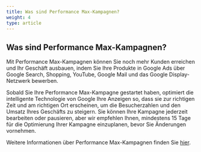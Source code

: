 ```yaml
---
title: Was sind Performance Max-Kampagnen? 
weight: 4
type: article
---
```


## Was sind Performance Max-Kampagnen? 

Mit Performance Max-Kampagnen können Sie noch mehr Kunden erreichen und Ihr Geschäft ausbauen, indem Sie Ihre Produkte in Google Ads über Google Search, Shopping, YouTube, Google Mail und das Google Display-Netzwerk bewerben. 

Sobald Sie Ihre Performance Max-Kampagne gestartet haben, optimiert die intelligente Technologie von Google Ihre Anzeigen so, dass sie zur richtigen Zeit und am richtigen Ort erscheinen, um die Besucherzahlen und den Umsatz Ihres Geschäfts zu steigern. Sie können Ihre Kampagne jederzeit bearbeiten oder pausieren, aber wir empfehlen Ihnen, mindestens 15 Tage für die Optimierung Ihrer Kampagne einzuplanen, bevor Sie Änderungen vornehmen.

Weitere Informationen über Performance Max-Kampagnen finden Sie [hier](https://support.google.com/google-ads/answer/10724817).
